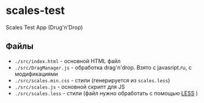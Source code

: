 # scales-test
Scales Test App (Drug'n'Drop)

## Файлы

* `./src/index.html` - основной HTML файл
* `./src/DragManager.js` - обработка drag'n'drop. Взято с javasript.ru, с модификациями
* `./src/scales.min.css` - стили (генерируется из `scales.less`)
* `./src/scales.js` - основной скрипт для JS
* `./src/scales.less` - стили (файл нужно обработать с помощью [LESS][lessc] )

[lessc]: http://lesscss.org/
